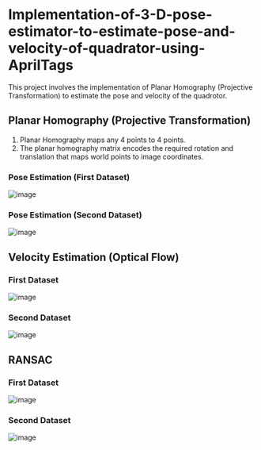 # Implementation-of-3-D-pose-estimator-to-estimate-pose-and-velocity-of-quadrator-using-AprilTags
This project involves the implementation of Planar Homography (Projective Transformation) to estimate the pose and velocity of the quadrotor.

## Planar Homography (Projective Transformation)

1. Planar Homography maps any 4 points to 4 points.
2. The planar homography matrix encodes the required rotation and translation that maps world points to image coordinates.

### Pose Estimation (First Dataset)

![image](https://user-images.githubusercontent.com/69100847/169549144-808858b1-8092-4d99-a74c-021013018c5d.png)


### Pose Estimation (Second Dataset)

![image](https://user-images.githubusercontent.com/69100847/169549672-d490f475-dd81-4c46-a238-d5eb064c6a1d.png)


## Velocity Estimation (Optical Flow)

### First Dataset
![image](https://user-images.githubusercontent.com/69100847/169550392-7d1c448b-f95e-41ec-b31f-3b416a38a5f9.png)

### Second Dataset
![image](https://user-images.githubusercontent.com/69100847/169550466-aeb69432-1fd6-4721-b061-69968f3bc552.png)


## RANSAC 

### First Dataset

![image](https://user-images.githubusercontent.com/69100847/169550624-b62b99ff-9d63-438e-a911-4578cfa08662.png)


### Second Dataset

![image](https://user-images.githubusercontent.com/69100847/169550680-7feb64b3-0c87-4ef6-bd56-90db9fddd2a3.png)




